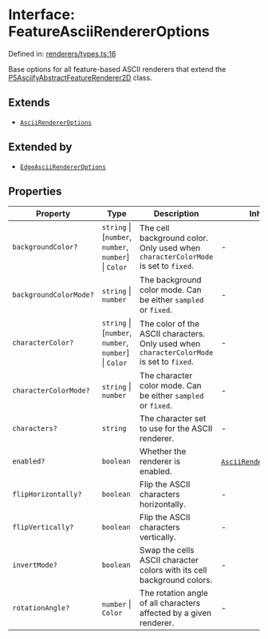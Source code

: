 # Interface: FeatureAsciiRendererOptions

Defined in: [renderers/types.ts:16](https://github.com/humanbydefinition/p5.asciify/blob/5fed367f8a03e04675a6fa0868fd643e81ba22a5/src/lib/renderers/types.ts#L16)

Base options for all feature-based ASCII renderers that extend the [P5AsciifyAbstractFeatureRenderer2D](../namespaces/renderer2d/namespaces/feature/classes/P5AsciifyAbstractFeatureRenderer2D.md) class.

## Extends

- [`AsciiRendererOptions`](AsciiRendererOptions.md)

## Extended by

- [`EdgeAsciiRendererOptions`](EdgeAsciiRendererOptions.md)

## Properties

| Property                                                | Type                                                    | Description                                                                               | Inherited from                                                                                 | Defined in                                                                                                                                            |
| ------------------------------------------------------- | ------------------------------------------------------- | ----------------------------------------------------------------------------------------- | ---------------------------------------------------------------------------------------------- | ----------------------------------------------------------------------------------------------------------------------------------------------------- |
| <a id="backgroundcolor"></a> `backgroundColor?`         | `string` \| \[`number`, `number`, `number`\] \| `Color` | The cell background color. Only used when `characterColorMode` is set to `fixed`.         | -                                                                                              | [renderers/types.ts:27](https://github.com/humanbydefinition/p5.asciify/blob/5fed367f8a03e04675a6fa0868fd643e81ba22a5/src/lib/renderers/types.ts#L27) |
| <a id="backgroundcolormode"></a> `backgroundColorMode?` | `string` \| `number`                                    | The background color mode. Can be either `sampled` or `fixed`.                            | -                                                                                              | [renderers/types.ts:30](https://github.com/humanbydefinition/p5.asciify/blob/5fed367f8a03e04675a6fa0868fd643e81ba22a5/src/lib/renderers/types.ts#L30) |
| <a id="charactercolor"></a> `characterColor?`           | `string` \| \[`number`, `number`, `number`\] \| `Color` | The color of the ASCII characters. Only used when `characterColorMode` is set to `fixed`. | -                                                                                              | [renderers/types.ts:21](https://github.com/humanbydefinition/p5.asciify/blob/5fed367f8a03e04675a6fa0868fd643e81ba22a5/src/lib/renderers/types.ts#L21) |
| <a id="charactercolormode"></a> `characterColorMode?`   | `string` \| `number`                                    | The character color mode. Can be either `sampled` or `fixed`.                             | -                                                                                              | [renderers/types.ts:24](https://github.com/humanbydefinition/p5.asciify/blob/5fed367f8a03e04675a6fa0868fd643e81ba22a5/src/lib/renderers/types.ts#L24) |
| <a id="characters"></a> `characters?`                   | `string`                                                | The character set to use for the ASCII renderer.                                          | -                                                                                              | [renderers/types.ts:18](https://github.com/humanbydefinition/p5.asciify/blob/5fed367f8a03e04675a6fa0868fd643e81ba22a5/src/lib/renderers/types.ts#L18) |
| <a id="enabled"></a> `enabled?`                         | `boolean`                                               | Whether the renderer is enabled.                                                          | [`AsciiRendererOptions`](AsciiRendererOptions.md).[`enabled`](AsciiRendererOptions.md#enabled) | [renderers/types.ts:10](https://github.com/humanbydefinition/p5.asciify/blob/5fed367f8a03e04675a6fa0868fd643e81ba22a5/src/lib/renderers/types.ts#L10) |
| <a id="fliphorizontally"></a> `flipHorizontally?`       | `boolean`                                               | Flip the ASCII characters horizontally.                                                   | -                                                                                              | [renderers/types.ts:39](https://github.com/humanbydefinition/p5.asciify/blob/5fed367f8a03e04675a6fa0868fd643e81ba22a5/src/lib/renderers/types.ts#L39) |
| <a id="flipvertically"></a> `flipVertically?`           | `boolean`                                               | Flip the ASCII characters vertically.                                                     | -                                                                                              | [renderers/types.ts:42](https://github.com/humanbydefinition/p5.asciify/blob/5fed367f8a03e04675a6fa0868fd643e81ba22a5/src/lib/renderers/types.ts#L42) |
| <a id="invertmode"></a> `invertMode?`                   | `boolean`                                               | Swap the cells ASCII character colors with its cell background colors.                    | -                                                                                              | [renderers/types.ts:33](https://github.com/humanbydefinition/p5.asciify/blob/5fed367f8a03e04675a6fa0868fd643e81ba22a5/src/lib/renderers/types.ts#L33) |
| <a id="rotationangle"></a> `rotationAngle?`             | `number` \| `Color`                                     | The rotation angle of all characters affected by a given renderer.                        | -                                                                                              | [renderers/types.ts:36](https://github.com/humanbydefinition/p5.asciify/blob/5fed367f8a03e04675a6fa0868fd643e81ba22a5/src/lib/renderers/types.ts#L36) |

